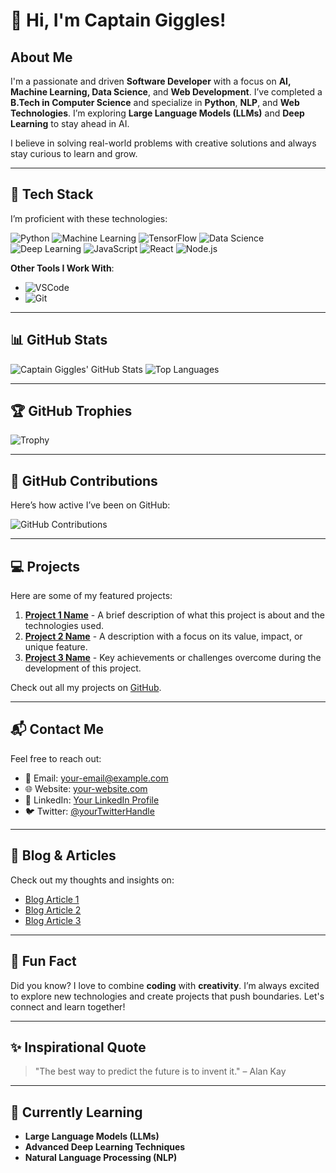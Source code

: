 # 👋 Hi, I'm Captain Giggles!

## About Me
I'm a passionate and driven **Software Developer** with a focus on **AI, Machine Learning, Data Science**, and **Web Development**. I’ve completed a **B.Tech in Computer Science** and specialize in **Python**, **NLP**, and **Web Technologies**. I’m exploring **Large Language Models (LLMs)** and **Deep Learning** to stay ahead in AI. 

I believe in solving real-world problems with creative solutions and always stay curious to learn and grow.

---

## 🔧 Tech Stack

I’m proficient with these technologies:

![Python](https://img.shields.io/badge/Python-3776AB?style=flat&logo=python&logoColor=white)
![Machine Learning](https://img.shields.io/badge/Machine%20Learning-FF6F61?style=flat&logo=scikit-learn&logoColor=white)
![TensorFlow](https://img.shields.io/badge/TensorFlow-FF6F61?style=flat&logo=tensorflow&logoColor=white)
![Data Science](https://img.shields.io/badge/Data%20Science-4CAF50?style=flat&logo=pandas&logoColor=white)
![Deep Learning](https://img.shields.io/badge/Deep%20Learning-0F9D58?style=flat&logo=tensorflow&logoColor=white)
![JavaScript](https://img.shields.io/badge/JavaScript-F7DF1E?style=flat&logo=javascript&logoColor=black)
![React](https://img.shields.io/badge/React-61DAFB?style=flat&logo=react&logoColor=black)
![Node.js](https://img.shields.io/badge/Node.js-339933?style=flat&logo=node.js&logoColor=white)

**Other Tools I Work With**:
- ![VSCode](https://img.shields.io/badge/VSCode-007ACC?style=flat&logo=visualstudiocode&logoColor=white)
- ![Git](https://img.shields.io/badge/Git-F05032?style=flat&logo=git&logoColor=white)

---

## 📊 GitHub Stats

![Captain Giggles' GitHub Stats](https://github-readme-stats.vercel.app/api?username=your-username&show_icons=true&hide_title=true&count_private=true&theme=radical)
![Top Languages](https://github-readme-stats.vercel.app/api/top-langs/?username=your-username&layout=compact&theme=radical)

---

## 🏆 GitHub Trophies

![Trophy](https://github-profile-trophy.vercel.app/?username=your-username&theme=gruvbox&row=1&column=3)

---

## 📅 GitHub Contributions

Here’s how active I’ve been on GitHub:

![GitHub Contributions](https://github-readme-streak-stats.herokuapp.com/?user=your-username&theme=radical)

---

## 💻 Projects

Here are some of my featured projects:

1. **[Project 1 Name](Link-to-Project-Repo)** - A brief description of what this project is about and the technologies used.
2. **[Project 2 Name](Link-to-Project-Repo)** - A description with a focus on its value, impact, or unique feature.
3. **[Project 3 Name](Link-to-Project-Repo)** - Key achievements or challenges overcome during the development of this project.

Check out all my projects on [GitHub](https://github.com/your-username).

---

## 📬 Contact Me

Feel free to reach out:

- 📧 Email: [your-email@example.com](mailto:your-email@example.com)
- 🌐 Website: [your-website.com](https://your-website.com)
- 💼 LinkedIn: [Your LinkedIn Profile](https://linkedin.com/in/your-profile)
- 🐦 Twitter: [@yourTwitterHandle](https://twitter.com/yourTwitterHandle)

---

## 📝 Blog & Articles

Check out my thoughts and insights on:

- [Blog Article 1](Link-to-Article)
- [Blog Article 2](Link-to-Article)
- [Blog Article 3](Link-to-Article)

---

## 🌱 Fun Fact

Did you know? I love to combine **coding** with **creativity**. I’m always excited to explore new technologies and create projects that push boundaries. Let's connect and learn together!

---

## ✨ Inspirational Quote

> "The best way to predict the future is to invent it." – Alan Kay

---

## 🎯 Currently Learning

- **Large Language Models (LLMs)**
- **Advanced Deep Learning Techniques**
- **Natural Language Processing (NLP)**
